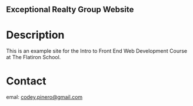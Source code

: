 Exceptional Realty Group Website
---

# Description

This is an example site for the Intro to Front End Web Development Course at The Flatiron School.

# Contact

emal: codey.pinero@gmail.com
